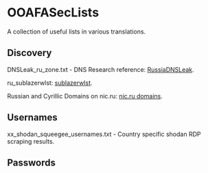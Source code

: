 # OOAFASecLists

A collection of useful lists in various translations.

## Discovery

DNSLeak_ru_zone.txt - DNS Research reference: [RussiaDNSLeak](https://github.com/mandatoryprogrammer/RussiaDNSLeak).

ru_sublazerwlst: [sublazerwlst](https://github.com/sharsi1/sublazerwlst).

Russian and Cyrillic Domains on nic.ru: [nic.ru domains](https://www.nic.ru/en/catalog/domains/russian-and-cyrillic/).

## Usernames

xx_shodan_squeegee_usernames.txt - Country specific shodan RDP scraping results.

## Passwords

